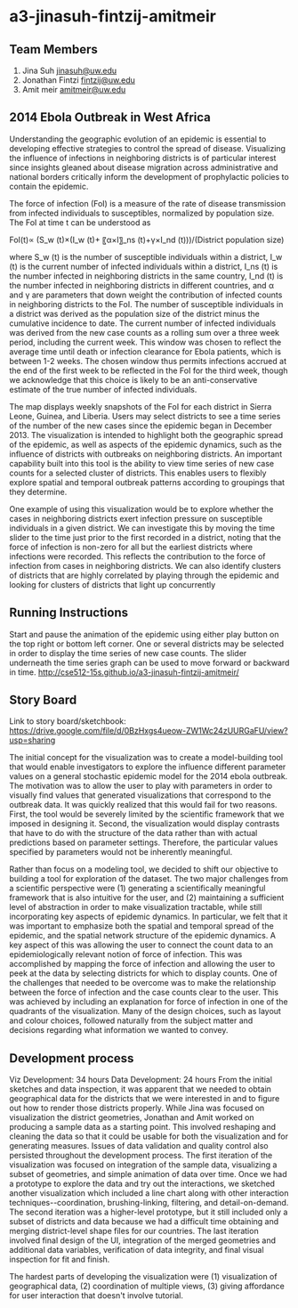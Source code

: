 a3-jinasuh-fintzij-amitmeir
===============

## Team Members

1. Jina Suh jinasuh@uw.edu
2. Jonathan Fintzi fintzij@uw.edu
3. Amit meir amitmeir@uw.edu

## 2014 Ebola Outbreak in West Africa

Understanding the geographic evolution of an epidemic is essential to developing effective strategies to control the spread of disease. Visualizing the influence of infections in neighboring districts is of particular interest since insights gleaned about disease migration across administrative and national borders critically inform the development of prophylactic policies to contain the epidemic. 

The force of infection (FoI) is a measure of the rate of disease transmission from infected individuals to susceptibles, normalized by population size. The FoI at time t can be understood as 

FoI(t)∝  (S_w (t)×(I_w (t)+ 〖α×I〗_ns (t)+γ×I_nd (t)))/(District population size)

where S_w (t) is the number of susceptible individuals within a district, I_w (t) is the current number of infected individuals within a district, I_ns (t) is the number infected in neighboring districts in the same country, I_nd (t) is the number infected in neighboring districts in different countries, and α and γ are parameters that down weight the contribution of infected counts in neighboring districts to the FoI. The number of susceptible individuals in a district was derived as the population size of the district minus the cumulative incidence to date. The current number of infected individuals was derived from the new case counts as a rolling sum over a three week period, including the current week. This window was chosen to reflect the average time until death or infection clearance for Ebola patients, which is between 1-2 weeks. The chosen window thus permits infections accrued at the end of the first week to be reflected in the FoI for the third week, though we acknowledge that this choice is likely to be an anti-conservative estimate of the true number of infected individuals. 

The map displays weekly snapshots of the FoI for each district in Sierra Leone, Guinea, and Liberia. Users may select districts to see a time series of the number of the new cases since the epidemic began in December 2013. The visualization is intended to highlight both the geographic spread of the epidemic, as well as aspects of the epidemic dynamics, such as the influence of districts with outbreaks on neighboring districts. An important capability built into this tool is the ability to view time series of new case counts for a selected cluster of districts. This enables users to flexibly explore spatial and temporal outbreak patterns according to groupings that they determine.

One example of using this visualization would be to explore whether the cases in neighboring districts exert infection pressure on susceptible individuals in a given district. We can investigate this by moving the time slider to the time just prior to the first recorded in a district, noting that the force of infection is non-zero for all but the earliest districts where infections were recorded. This reflects the contribution to the force of infection from cases in neighboring districts. We can also identify clusters of districts that are highly correlated by playing through the epidemic and looking for clusters of districts that light up concurrently

## Running Instructions
Start and pause the animation of the epidemic using either play button on the top right or bottom left corner. One or several districts may be selected in order to display the time series of new case counts. The slider underneath the time series graph can be used to move forward or backward in time. 
http://cse512-15s.github.io/a3-jinasuh-fintzij-amitmeir/

## Story Board
Link to story board/sketchbook: 
https://drive.google.com/file/d/0BzHxgs4ueow-ZW1Wc24zUURGaFU/view?usp=sharing

The initial concept for the visualization was to create a model-building tool that would enable investigators to explore the influence different parameter values on a general stochastic epidemic model for the 2014 ebola outbreak. The motivation was to allow the user to play with parameters in order to visually find values that generated visualizations that correspond to the outbreak data. It was quickly realized that this would fail for two reasons. First, the tool would be severely limited by the scientific framework that we imposed in designing it. Second, the visualization would display contrasts that have to do with the structure of the data rather than with actual predictions based on parameter settings. Therefore, the particular values specified by parameters would not be inherently meaningful. 

Rather than focus on a modeling tool, we decided to shift our objective to building a tool for exploration of the dataset. The two major challenges from a scientific perspective were (1) generating a scientifically meaningful framework that is also intuitive for the user, and (2) maintaining a sufficient level of abstraction in order to make visualization tractable, while still incorporating key aspects of epidemic dynamics. In particular, we felt that it was important to emphasize both the spatial and temporal spread of the epidemic, and the spatial network structure of the epidemic dynamics. A key aspect of this was allowing the user to connect the count data to an epidemiologically relevant notion of force of infection. This was accomplished by mapping the force of infection and allowing the user to peek at the data by selecting districts for which to display counts. One of the challenges that needed to be overcome was to make the relationship between the force of infection and the case counts clear to the user. This was achieved by including an explanation for force of infection in one of the quadrants of the visualization. Many of the design choices, such as layout and colour choices, followed naturally from the subject matter and decisions regarding what information we wanted to convey. 

## Development process

Viz Development: 34 hours
Data Development: 24 hours
From the initial sketches and data inspection, it was apparent that we needed to obtain geographical data for the districts that we were interested in and to figure out how to render those districts properly. While Jina was focused on visualization the district geometries, Jonathan and Amit worked on producing a sample data as a starting point. This involved reshaping and cleaning the data so that it could be usable for both the visualization and for generating measures. Issues of data validation and quality control also persisted throughout the development process. The first iteration of the visualization was focused on integration of the sample data, visualizing a subset of geometries, and simple animation of data over time. Once we had a prototype to explore the data and try out the interactions, we sketched another visualization which included a line chart along with other interaction techniques--coordination, brushing-linking, filtering, and detail-on-demand. The second iteration was a higher-level prototype, but it still included only a subset of districts and data because we had a difficult time obtaining and merging district-level shape files for our countries. The last iteration involved final design of the UI, integration of the merged geometries and additional data variables, verification of data integrity, and final visual inspection for fit and finish.

The hardest parts of developing the visualization were (1) visualization of geographical data, (2) coordination of multiple views, (3) giving affordance for user interaction that doesn't involve tutorial. 
